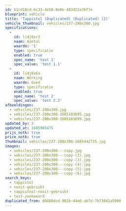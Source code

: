 ```yaml
---
id: b1cd18cd-6c33-4e58-8e0e-483d22a76f7e
blueprint: vehicle
title: 'Tappistol (Duplicated) (Duplicated) (2)'
vehicle_thumbnail: vehicles/237-200x300.jpg
specifications:
  -
    id: li4j6sr3
    naam: Aantal
    waarde: '1'
    type: specificatie
    enabled: true
    spec_name: 'test 1'
    spec_value: 'test 1.1'
  -
    id: li4j6x6a
    naam: Werking
    waarde: Goed
    type: specificatie
    enabled: true
    spec_name: 'test 2'
    spec_value: 'test 2.2'
afbeeldingen:
  - vehicles/237-200x300.jpg
  - vehicles/237-200x300-1685103695.jpg
  - vehicles/237-200x300-1685103699.jpg
updated_by: 2
updated_at: 1685985475
prijs_notk: true
price_notk: true
thumbnail: vehicles/237-200x300-1685442735.jpg
images:
  - vehicles/237-200x300---copy.jpg
  - vehicles/237-200x300---copy-(2).jpg
  - vehicles/237-200x300---copy-(3).jpg
  - vehicles/237-200x300---copy-(4).jpg
  - vehicles/237-200x300---copy-(5).jpg
  - vehicles/237-200x300---copy-(6).jpg
search_keys:
  - tappistol
  - nooit-gebruikt
  - tappistool-nooit-gebruikt
  - test-zoekwoord
duplicated_from: d0488dcd-902b-44e6-ab7d-7b73041a5990
---
```

